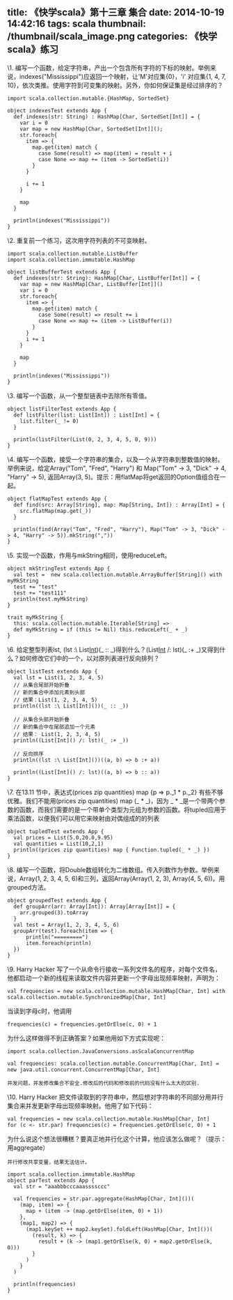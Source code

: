 title: 《快学scala》第十三章 集合 
date: 2014-10-19 14:42:16
tags: scala
thumbnail: /thumbnail/scala_image.png
categories: 《快学scala》练习
---

\1. 编写一个函数，给定字符串，产出一个包含所有字符的下标的映射。举例来说，indexes("Mississippi")应返回一个映射，让'M'对应集{0}，'i' 对应集{1, 4, 7, 10}，依次类推。使用字符到可变集的映射。另外，你如何保证集是经过排序的？

```
import scala.collection.mutable.{HashMap, SortedSet}
                                         
object indexesTest extends App {         
  def indexes(str: String) : HashMap[Char, SortedSet[Int]] = {
    var i = 0
    var map = new HashMap[Char, SortedSet[Int]]();
    str.foreach{
      item => {
        map.get(item) match {
          case Some(result) => map(item) = result + i
          case None => map += (item -> SortedSet(i))
        }                             
      }                               

      i += 1
    }                 

    map
  }

  println(indexes("Mississippi"))
}
```

\2. 重复前一个练习，这次用字符列表的不可变映射。

```
import scala.collection.mutable.ListBuffer
import scala.collection.immutable.HashMap

object listBufferTest extends App {
  def indexes(str: String): HashMap[Char, ListBuffer[Int]] = {
    var map = new HashMap[Char, ListBuffer[Int]]()
    var i = 0
    str.foreach{
      item => {
        map.get(item) match {
          case Some(result) => result += i
          case None => map += (item -> ListBuffer(i))
        }
      }
      i += 1
    }

    map
  }

  println(indexes("Mississippi"))
}
```

\3. 编写一个函数，从一个整型链表中去除所有零值。

```
object listFilterTest extends App {
  def listFilter(list: List[Int]) : List[Int] = {
    list.filter(_ != 0)
  }

  println(listFilter(List(0, 2, 3, 4, 5, 0, 9)))
} 
```

\4. 编写一个函数，接受一个字符串的集合，以及一个从字符串到整数值的映射。举例来说，给定Array("Tom", "Fred", "Harry") 和 Map("Tom" -> 3, "Dick" -> 4, "Harry" -> 5), 返回Array(3, 5)。提示：用flatMap将get返回的Option值组合在一起。

```
object flatMapTest extends App {
  def find(src: Array[String], map: Map[String, Int]) : Array[Int] = {
    src.flatMap(map.get(_))
  }

  println(find(Array("Tom", "Fred", "Harry"), Map("Tom" -> 3, "Dick" -> 4, "Harry" -> 5)).mkString(","))
}
```

\5. 实现一个函数，作用与mkString相同，使用reduceLeft。

```
object mkStringTest extends App {
  val test =  new scala.collection.mutable.ArrayBuffer[String]() with myMkString
  test += "test"
  test += "test111"
  println(test.myMkString)
}        
         
trait myMkString {
  this: scala.collection.mutable.Iterable[String] =>
  def myMkString = if (this != Nil) this.reduceLeft(_ + _)
} 
```

\6. 给定整型列表lst, (lst :\ List[Int]())(\_ :: \_)得到什么？(List[Int]() /: lst)(\_ :+ \_)又得到什么？如何修改它们中的一个，以对原列表进行反向排列？

```
object listTest extends App {
  val lst = List(1, 2, 3, 4, 5)
  // 从集合尾部开始折叠
  // 新的集合中添加元素到头部
  // 结果：List(1, 2, 3, 4, 5)
  println((lst :\ List[Int]())(_ :: _)) 

  // 从集合头部开始折叠
  // 新的集合中在尾部追加一个元素
  // 结果： List(1, 2, 3, 4, 5)
  println((List[Int]() /: lst)(_ :+ _))

  // 反向排序
  println((lst :\ List[Int]())((a, b) => b :+ a))

  println((List[Int]() /: lst)((a, b) => b :: a))
}
```

\7. 在13.11 节中，表达式(prices zip quantities) map {p => p.\_1 \* p.\_2} 有些不够优雅。我们不能用(prices zip quantities) map (\_ * \_)，因为 \_ \* \_是一个带两个参数的函数，而我们需要的是一个带单个类型为元组为参数的函数。将tupled应用于乘法函数，以便我们可以用它来映射由对偶组成的的列表

```
object tupledTest extends App {
  val prices = List(5.0,20.0,9.95)
  val quantities = List(10,2,1)
  println((prices zip quantities) map { Function.tupled(_ * _) })
}
```

\8. 编写一个函数，将Double数组转化为二维数组。传入列数作为参数。举例来说，Array(1, 2, 3, 4, 5, 6)和三列，返回Array(Array(1, 2, 3), Array(4, 5, 6))。用grouped方法。

```
object groupedTest extends App {
  def groupArr(arr: Array[Int]): Array[Array[Int]] = {
    arr.grouped(3).toArray
  }    
  val test = Array(1, 2, 3, 4, 5, 6)
  groupArr(test).foreach(item => {
      println("=========")
      item.foreach(println)
  })  
} 
```

\9. Harry Hacker 写了一个从命令行接收一系列文件名的程序，对每个文件名，他都启动一个新的线程来读取文件内容并更新一个字母出现频率映射，声明为：

```
val frequencies = new scala.collection.mutable.HashMap[Char, Int] with scala.collection.mutable.SynchronizedMap[Char, Int]
```

当读到字母c时，他调用

```
frequencies(c) = frequencies.getOrElse(c, 0) + 1
```

为什么这样做得不到正确答案？如果他用如下方式实现呢：

```
import scala.collection.JavaConversions.asScalaConcurrentMap

val frequencies: scala.collection.mutable.ConcurrentMap[Char, Int] = new java.util.concurrent.ConcurrentMap[Char, Int]
```

```
并发问题，并发修改集合不安全.修改后的代码和修改前的代码没有什么太大的区别.
```

\10. Harry Hacker 把文件读取到的字符串中，然后想对字符串的不同部分用并行集合来并发更新字母出现频率映射。他用了如下代码：

```
val frequencies = new scala.collection.mutable.HashMap[Char, Int]
for (c <- str.par) frequencies(c) = frequencies.getOrElse(c, 0) + 1
```

为什么说这个想法很糟糕？要真正地并行化这个计算，他应该怎么做呢？（提示：用aggregate） 


```
并行修改共享变量，结果无法估计。
```

```
import scala.collection.immutable.HashMap
object parTest extends App {
  val str = "aaabbbcccaaassssccc"
  
  val frequencies = str.par.aggregate(HashMap[Char, Int]())(
    (map, item) => {
      map + (item -> (map.getOrElse(item, 0) + 1))
    },
    (map1, map2) => {
      (map1.keySet ++ map2.keySet).foldLeft(HashMap[Char, Int]())(
        (result, k) => {
          result + (k -> (map1.getOrElse(k, 0) + map2.getOrElse(k, 0)))
        }  
      ) 
    } 
  ) 
  
  println(frequencies)
}
```

